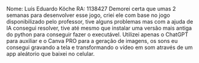Nome: Luís Eduardo Köche
RA: 1138427
Demorei certa que umas 2 semanas para desenvolver esse jogo, criei ele com base no jogo disponibilizado pelo professor, tive alguns problemas mas com a ajuda de IA consegui resolver, tive até mesmo que instalar uma versão mais antiga do python para conseguir fazer o executável.
Utilizei apenas o ChatGPT para auxiliar e o Canva PRO para a geração de imagens, os sons eu consegui gravando a tela e transformando o vídeo em som através de um app aleátorio que baixei no celular.
